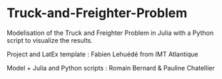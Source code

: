 # Truck-and-Freighter-Problem
Modelisation of the Truck and Freighter Problem in Julia with a Python script to visualize the results.

Project and LatEx template : Fabien Lehuédé from IMT Atlantique

Model + Julia and Python scripts : Romain Bernard & Pauline Chatellier
